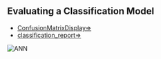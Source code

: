 
## Evaluating a Classification Model

 - [ConfusionMatrixDisplay=>](https://scikit-learn.org/stable/modules/generated/sklearn.metrics.ConfusionMatrixDisplay.html#sklearn.metrics.ConfusionMatrixDisplay.from_predictions)
- [classification_report=>](https://scikit-learn.org/stable/modules/generated/sklearn.metrics.classification_report.html)


![ANN](https://miro.medium.com/max/667/1*3yGLac6F4mTENnj5dBNvNQ.jpeg)
